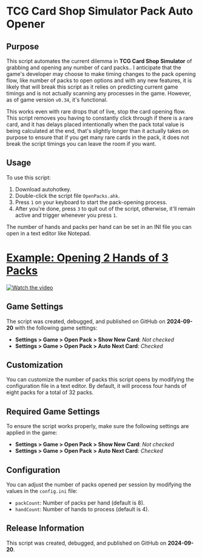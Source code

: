 # TCG Card Shop Simulator Pack Auto Opener

## Purpose
This script automates the current dilemma in **TCG Card Shop Simulator** of grabbing and opening any number of card packs.. I anticipate that the game's developer may choose to make timing changes to the pack opening flow, like number of packs to open options and with any new features, it is likely that will break this script as it relies on predicting current game timings and is not actually scanning any processes in the game. However, as of game version `v0.34`, it's functional.

This works even with rare drops that of live, stop the card opening flow. This script removes you having to constantly click through if there is a rare card, and it has delays placed intentionally when the pack total value is being calculated at the end, that's slightly longer than it actually takes on purpose to ensure that if you get many rare cards in the pack, it does not break the script timings you can leave the room if you want. 

## Usage
To use this script:
1. Download autohotkey.
2. Double-click the script file `OpenPacks.ahk`.
3. Press `1` on your keyboard to start the pack-opening process.
4. After you're done, press `3` to quit out of the script, otherwise, it'll remain active and trigger whenever you press `1`.

The number of hands and packs per hand can be set in an INI file you can open in a text editor like Notepad.
# [Example: Opening 2 Hands of 3 Packs](https://www.youtube.com/watch?v=G3QEsq1QnkQ)
[![Watch the video](https://img.youtube.com/vi/G3QEsq1QnkQ/maxresdefault.jpg)](https://www.youtube.com/watch?v=G3QEsq1QnkQ)

## Game Settings
The script was created, debugged, and published on GitHub on **2024-09-20** with the following game settings:

- **Settings > Game > Open Pack > Show New Card**: *Not checked*
- **Settings > Game > Open Pack > Auto Next Card**: *Checked*

## Customization
You can customize the number of packs this script opens by modifying the configuration file in a text editor. By default, it will process four hands of eight packs for a total of 32 packs.

## Required Game Settings
To ensure the script works properly, make sure the following settings are applied in the game:

- **Settings > Game > Open Pack > Show New Card**: *Not checked*
- **Settings > Game > Open Pack > Auto Next Card**: *Checked*

## Configuration
You can adjust the number of packs opened per session by modifying the values in the `config.ini` file:
- `packCount`: Number of packs per hand (default is 8).
- `handCount`: Number of hands to process (default is 4).

## Release Information
This script was created, debugged, and published on GitHub on **2024-09-20**.

